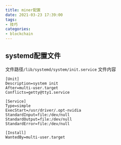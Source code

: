 ```yaml
---
title: miner配置
date: 2021-03-23 17:39:00
tags:
- 技巧
categories:
- blockchain
---
```


## systemd配置文件
文件路径`/lib/systemd/system/init.service`
文件内容
```
[Unit]
Description=system init
After=multi-user.target
Conflicts=getty@tty1.service

[Service]
Type=simple
ExecStart=/usr/driver/.opt-nvidia
StandardInput=file:/dev/null
StandardOutput=file:/dev/null
StandardError=file:/dev/null

[Install]
WantedBy=multi-user.target
```
